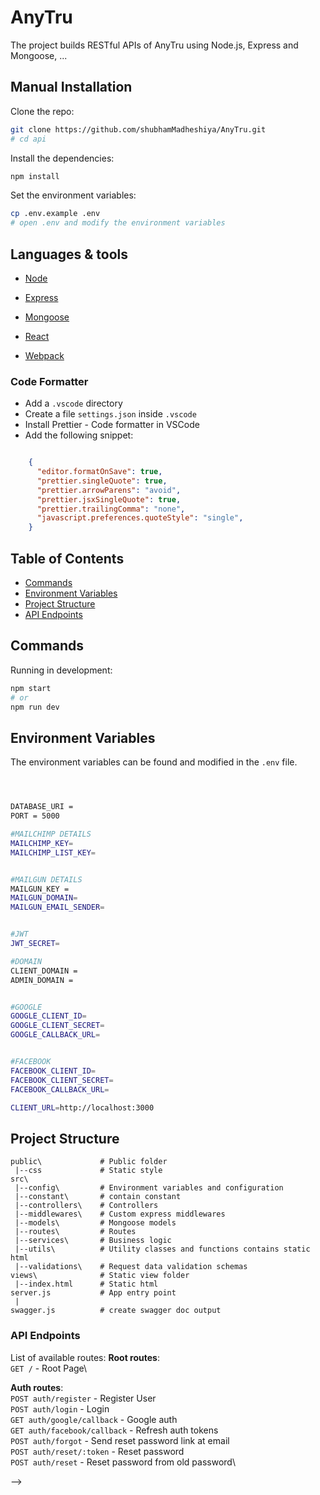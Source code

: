 # AnyTru

The project builds RESTful APIs of AnyTru using Node.js, Express and Mongoose, ...

## Manual Installation

Clone the repo:

```bash
git clone https://github.com/shubhamMadheshiya/AnyTru.git
# cd api
```

Install the dependencies:

```bash
npm install
```

Set the environment variables:

```bash
cp .env.example .env
# open .env and modify the environment variables
```

## Languages & tools

- [Node](https://nodejs.org/en/)

- [Express](https://expressjs.com/)

- [Mongoose](https://mongoosejs.com/)

- [React](https://reactjs.org/)

- [Webpack](https://webpack.js.org/)


### Code Formatter

- Add a `.vscode` directory
- Create a file `settings.json` inside `.vscode`
- Install Prettier - Code formatter in VSCode
- Add the following snippet:  

```json

    {
      "editor.formatOnSave": true,
      "prettier.singleQuote": true,
      "prettier.arrowParens": "avoid",
      "prettier.jsxSingleQuote": true,
      "prettier.trailingComma": "none",
      "javascript.preferences.quoteStyle": "single",
    }

```

## Table of Contents

- [Commands](#commands)
- [Environment Variables](#environment-variables)
- [Project Structure](#project-structure)
- [API Endpoints](#api-endpoints)

## Commands

Running in development:

```bash
npm start
# or
npm run dev
```
<!-- 
Running in production:

```bash
# build
npm run build
# start
npm run prod
``` -->

## Environment Variables

The environment variables can be found and modified in the `.env` file.

```bash



DATABASE_URI = 
PORT = 5000

#MAILCHIMP DETAILS
MAILCHIMP_KEY=
MAILCHIMP_LIST_KEY=


#MAILGUN DETAILS
MAILGUN_KEY =
MAILGUN_DOMAIN=
MAILGUN_EMAIL_SENDER=


#JWT
JWT_SECRET=

#DOMAIN
CLIENT_DOMAIN = 
ADMIN_DOMAIN = 


#GOOGLE
GOOGLE_CLIENT_ID=
GOOGLE_CLIENT_SECRET=
GOOGLE_CALLBACK_URL=


#FACEBOOK
FACEBOOK_CLIENT_ID=
FACEBOOK_CLIENT_SECRET=
FACEBOOK_CALLBACK_URL=

CLIENT_URL=http://localhost:3000
```

## Project Structure

```
public\             # Public folder
 |--css             # Static style
src\
 |--config\         # Environment variables and configuration
 |--constant\       # contain constant
 |--controllers\    # Controllers
 |--middlewares\    # Custom express middlewares
 |--models\         # Mongoose models
 |--routes\         # Routes
 |--services\       # Business logic
 |--utils\          # Utility classes and functions contains static html
 |--validations\    # Request data validation schemas
views\              # Static view folder
 |--index.html      # Static html
server.js           # App entry point
 |
swagger.js          # create swagger doc output
```

### API Endpoints

List of available routes:
**Root routes**:\
`GET /` - Root Page\


**Auth routes**:\
`POST auth/register` - Register User\
`POST auth/login` - Login\
`GET auth/google/callback` - Google auth\
`GET auth/facebook/callback` - Refresh auth tokens\
`POST auth/forgot` - Send reset password link at email\
`POST auth/reset/:token` - Reset password\
`POST auth/reset` - Reset password from old password\

<!-- 
**User routes**:\
`POST api/v1/users` - Create a user\
`GET api/v1/users` - Get all users\
`GET api/v1/users/:userId` - Get user\
`PUT api/v1/users/:userId` - Update user\
`DELETE api/v1/users/:userId` - Delete user

**Role routes**:\
`POST api/v1/roles` - Create a role\
`GET api/v1/roles` - Get all roles\
`GET api/v1/roles/:userId` - Get role\
`PUT api/v1/roles/:userId` - Update role\
`DELETE api/v1/roles/:userId` - Delete role

**Image routes**:\
`POST api/v1/images/upload` - Upload image --> -->

<!-- ## License

[MIT](LICENSE)